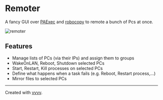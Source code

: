 # Remoter
A fancy GUI over [PAExec](https://www.poweradmin.com/paexec/) and [robocopy](https://learn.microsoft.com/en-us/windows-server/administration/windows-commands/robocopy) to remote a bunch of Pcs at once.

![remoter](https://github.com/vvvv/Remoter/assets/1067952/8fdbf624-f785-47cf-be19-a637cd9fb051)

## Features
- Manage lists of PCs (via their IPs) and assign them to groups
- WakeOnLAN, Reboot, Shutdown selected PCs
- Start, Restart, Kill processes on selected PCs
- Define what happens when a task fails (e.g. Reboot, Restart process,...)
- Mirror files to selected PCs

---

Created with [vvvv](https://visualprogramming.net).

